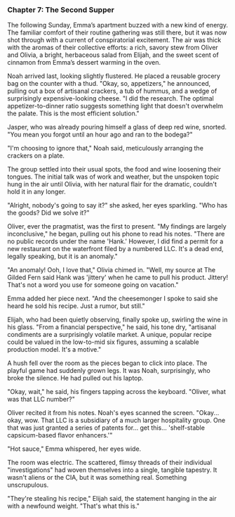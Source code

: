 ### Chapter 7: The Second Supper
The following Sunday, Emma’s apartment buzzed with a new kind of energy. The familiar comfort of their routine gathering was still there, but it was now shot through with a current of conspiratorial excitement. The air was thick with the aromas of their collective efforts: a rich, savory stew from Oliver and Olivia, a bright, herbaceous salad from Elijah, and the sweet scent of cinnamon from Emma’s dessert warming in the oven.

Noah arrived last, looking slightly flustered. He placed a reusable grocery bag on the counter with a thud. "Okay, so, appetizers," he announced, pulling out a box of artisanal crackers, a tub of hummus, and a wedge of surprisingly expensive-looking cheese. "I did the research. The optimal appetizer-to-dinner ratio suggests something light that doesn't overwhelm the palate. This is the most efficient solution."

Jasper, who was already pouring himself a glass of deep red wine, snorted. "You mean you forgot until an hour ago and ran to the bodega?"

"I'm choosing to ignore that," Noah said, meticulously arranging the crackers on a plate.

The group settled into their usual spots, the food and wine loosening their tongues. The initial talk was of work and weather, but the unspoken topic hung in the air until Olivia, with her natural flair for the dramatic, couldn't hold it in any longer.

"Alright, nobody's going to say it?" she asked, her eyes sparkling. "Who has the goods? Did we solve it?"

Oliver, ever the pragmatist, was the first to present. "My findings are largely inconclusive," he began, pulling out his phone to read his notes. "There are no public records under the name 'Hank.' However, I did find a permit for a new restaurant on the waterfront filed by a numbered LLC. It's a dead end, legally speaking, but it is an anomaly."

"An anomaly! Ooh, I love that," Olivia chimed in. "Well, my source at The Gilded Fern said Hank was 'jittery' when he came to pull his product. Jittery! That's not a word you use for someone going on vacation."

Emma added her piece next. "And the cheesemonger I spoke to said she heard he sold his recipe. Just a rumor, but still."

Elijah, who had been quietly observing, finally spoke up, swirling the wine in his glass. "From a financial perspective," he said, his tone dry, "artisanal condiments are a surprisingly volatile market. A unique, popular recipe could be valued in the low-to-mid six figures, assuming a scalable production model. It's a motive."

A hush fell over the room as the pieces began to click into place. The playful game had suddenly grown legs. It was Noah, surprisingly, who broke the silence. He had pulled out his laptop.

"Okay, wait," he said, his fingers tapping across the keyboard. "Oliver, what was that LLC number?"

Oliver recited it from his notes. Noah's eyes scanned the screen. "Okay... okay, wow. That LLC is a subsidiary of a much larger hospitality group. One that was just granted a series of patents for... get this... 'shelf-stable capsicum-based flavor enhancers.'"

"Hot sauce," Emma whispered, her eyes wide.

The room was electric. The scattered, flimsy threads of their individual "investigations" had woven themselves into a single, tangible tapestry. It wasn't aliens or the CIA, but it was something real. Something unscrupulous.

"They're stealing his recipe," Elijah said, the statement hanging in the air with a newfound weight. "That's what this is."